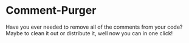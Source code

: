 # Comment-Purger
Have you ever needed to remove all of the comments from your code? Maybe to clean it out or distribute it, well now you can in one click!

